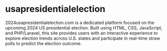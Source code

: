 # usapresidentialelection
2024usapresidentialelection.com is a dedicated platform focused on the upcoming 2024 US presidential election. Built using HTML, CSS, JavaScript, and PHP/Laravel, this site provides users with an interactive experience to explore election trends across U.S. states and participate in real-time straw polls to predict the election outcome.

